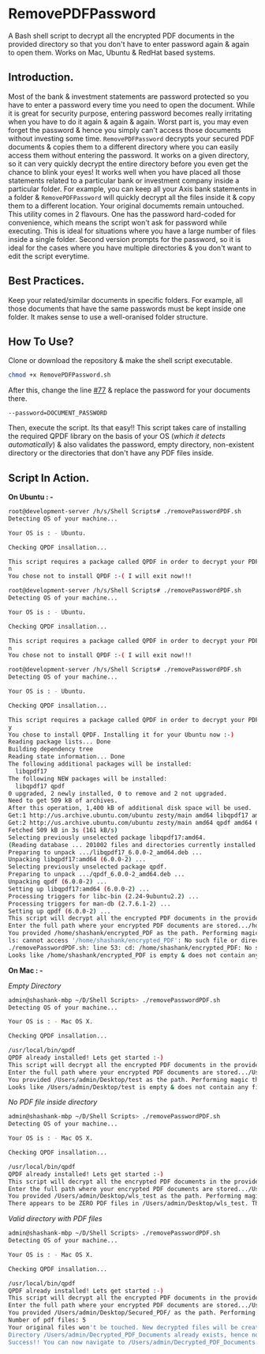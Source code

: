 # RemovePDFPassword
A Bash shell script to decrypt all the encrypted PDF documents in the provided directory so that you don't have to enter password again &amp; again to open them. Works on Mac, Ubuntu & RedHat based systems.

## Introduction.

Most of the bank & investment statements are password protected so you have to enter a password every time you need to open the document. While it is great for security purpose, entering password becomes really irritating when you have to do it again & again & again. Worst part is, you may even forget the password & hence you simply can't access those documents without investing some time.
``RemovePDFPassword`` decrypts your secured PDF documents & copies them to a different directory where you can easily access them without entering the password. It works on a given directory, so it can very quickly decrypt the entire directory before you even get the chance to blink your eyes! It works well when you have placed all those statements related to a particular bank or investment company inside a particular folder. For example, you can keep all your Axis bank statements in a folder & ``RemovePDFPassword`` will quickly decrypt all the files inside it & copy them to a different location. Your original documemts remain untouched.
This utility comes in 2 flavours. One has the password hard-coded for convenience, which means the script won't ask for password while executing. This is ideal for situations where you have a large number of files inside a single folder. Second version prompts for the password, so it is ideal for the cases where you have multiple directories & you don't want to edit the script everytime.

## Best Practices.

Keep your related/similar documents in specific folders. For example, all those documents that have the same passwords must be kept inside one folder. It makes sense to use a well-oranised folder structure.

## How To Use?

Clone or download the repository & make the shell script executable.

```bash
chmod +x RemovePDFPassword.sh
```
After this, change the line [#77](https://github.com/shashank-ssriva/RemovePDFPassword/blob/ac5150d79929c7e0f3cf6a53696ca1c42681325a/RemovePDFPassword.sh#L77) & replace the password for your documents there.

``--password=DOCUMENT_PASSWORD``

Then, execute the script. Its that easy!! This script takes care of installing the required QPDF library on the basis of your OS (*which it detects automatically*) & also validates the password, empty directory, non-existent directory or the directories that don't have any PDF files inside.

## Script In Action.

__On Ubuntu : -__

```bash
root@development-server /h/s/Shell Scripts# ./removePasswordPDF.sh 
Detecting OS of your machine...

Your OS is : - Ubuntu.

Checking QPDF insallation...

This script requires a package called QPDF in order to decrypt your PDF files 8-) Do you want to install it? Its a one time process only. Press y to install or n to cancel.
n
You chose not to install QPDF :-( I will exit now!!!
```
```bash
root@development-server /h/s/Shell Scripts# ./removePasswordPDF.sh 
Detecting OS of your machine...

Your OS is : - Ubuntu.

Checking QPDF insallation...

This script requires a package called QPDF in order to decrypt your PDF files 8-) Do you want to install it? Its a one time process only. Press y to install or n to cancel.
n
You chose not to install QPDF :-( I will exit now!!!

root@development-server /h/s/Shell Scripts# ./removePasswordPDF.sh 
Detecting OS of your machine...

Your OS is : - Ubuntu.

Checking QPDF insallation...

This script requires a package called QPDF in order to decrypt your PDF files 8-) Do you want to install it? Its a one time process only. Press y to install or n to cancel.
y
You chose to install QPDF. Installing it for your Ubuntu now :-)
Reading package lists... Done
Building dependency tree       
Reading state information... Done
The following additional packages will be installed:
  libqpdf17
The following NEW packages will be installed:
  libqpdf17 qpdf
0 upgraded, 2 newly installed, 0 to remove and 2 not upgraded.
Need to get 509 kB of archives.
After this operation, 1,400 kB of additional disk space will be used.
Get:1 http://us.archive.ubuntu.com/ubuntu zesty/main amd64 libqpdf17 amd64 6.0.0-2 [300 kB]
Get:2 http://us.archive.ubuntu.com/ubuntu zesty/main amd64 qpdf amd64 6.0.0-2 [210 kB]
Fetched 509 kB in 3s (161 kB/s)
Selecting previously unselected package libqpdf17:amd64.
(Reading database ... 201002 files and directories currently installed.)
Preparing to unpack .../libqpdf17_6.0.0-2_amd64.deb ...
Unpacking libqpdf17:amd64 (6.0.0-2) ...
Selecting previously unselected package qpdf.
Preparing to unpack .../qpdf_6.0.0-2_amd64.deb ...
Unpacking qpdf (6.0.0-2) ...
Setting up libqpdf17:amd64 (6.0.0-2) ...
Processing triggers for libc-bin (2.24-9ubuntu2.2) ...
Processing triggers for man-db (2.7.6.1-2) ...
Setting up qpdf (6.0.0-2) ...
This script will decrypt all the encrypted PDF documents in the provided directory, given they all have the same password.
Enter the full path where your encrypted PDF documents are stored.../home/shashank/encrypted_PDF
You provided /home/shashank/encrypted_PDF as the path. Performing magic there! ;-) But before that, lets see if this directory contains any PDF files or not.
ls: cannot access '/home/shashank/encrypted_PDF': No such file or directory
./removePasswordPDF.sh: line 53: cd: /home/shashank/encrypted_PDF: No such file or directory
Looks like /home/shashank/encrypted_PDF is empty & does not contain any file at all. Exiting now...
```
__On Mac : -__

*Empty Directory*

```bash
admin@shashank-mbp ~/D/Shell Scripts> ./removePasswordPDF.sh
Detecting OS of your machine...

Your OS is : - Mac OS X.

Checking QPDF insallation...

/usr/local/bin/qpdf
QPDF already installed! Lets get started :-)
This script will decrypt all the encrypted PDF documents in the provided directory, given they all have the same password.
Enter the full path where your encrypted PDF documents are stored.../Users/admin/Desktop/test
You provided /Users/admin/Desktop/test as the path. Performing magic there! ;-) But before that, lets see if this directory contains any PDF files or not.
Looks like /Users/admin/Desktop/test is empty & does not contain any file at all. Exiting now...
```
*No PDF file inside directory*
```bash
admin@shashank-mbp ~/D/Shell Scripts> ./removePasswordPDF.sh
Detecting OS of your machine...

Your OS is : - Mac OS X.

Checking QPDF insallation...

/usr/local/bin/qpdf
QPDF already installed! Lets get started :-)
This script will decrypt all the encrypted PDF documents in the provided directory, given they all have the same password.
Enter the full path where your encrypted PDF documents are stored.../Users/admin/Desktop/wls_test
You provided /Users/admin/Desktop/wls_test as the path. Performing magic there! ;-) But before that, lets see if this directory contains any PDF files or not.
There appears to be ZERO PDF files in /Users/admin/Desktop/wls_test. There is nothing to decrypt! Exiting now...
```
*Valid directory with PDF files*
```bash
admin@shashank-mbp ~/D/Shell Scripts> ./removePasswordPDF.sh
Detecting OS of your machine...

Your OS is : - Mac OS X.

Checking QPDF insallation...

/usr/local/bin/qpdf
QPDF already installed! Lets get started :-)
This script will decrypt all the encrypted PDF documents in the provided directory, given they all have the same password.
Enter the full path where your encrypted PDF documents are stored.../Users/admin/Desktop/Secured_PDF/
You provided /Users/admin/Desktop/Secured_PDF/ as the path. Performing magic there! ;-) But before that, lets see if this directory contains any PDF files or not.
Number of pdf files: 5
Your original files won't be touched. New decrypted files will be created in directory : - /Users/admin/Decrypted_PDF_Documents.
Directory /Users/admin/Decrypted_PDF_Documents already exists, hence not creating it!
Success!! You can now navigate to /Users/admin/Decrypted_PDF_Documents directory to access your PDF documents without having to enter passwords :-)
```
